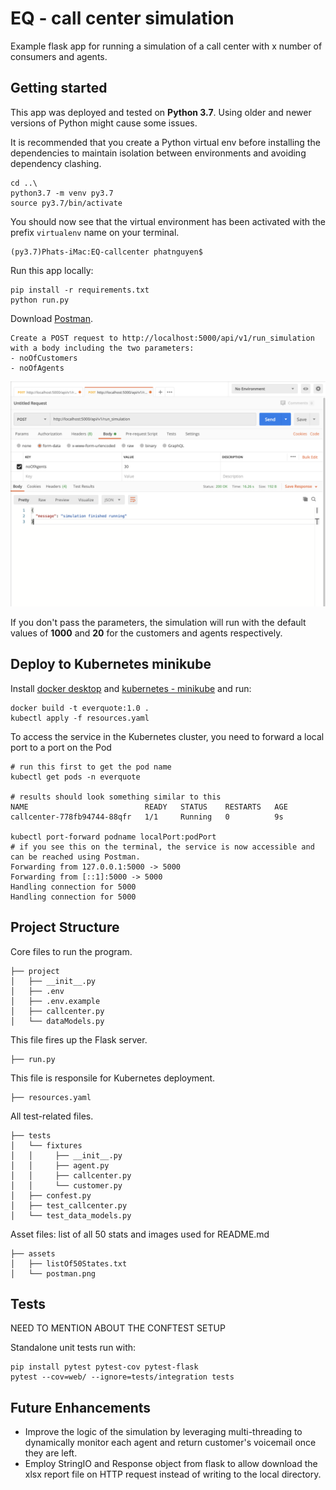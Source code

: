 # EQ - call center simulation

Example flask app for running a simulation of a call center with x number of consumers and agents.


## Getting started
This app was deployed and tested on **Python 3.7**. Using older and newer versions of Python might cause some issues.

It is recommended that you create a Python virtual env before installing the dependencies to maintain isolation between environments and avoiding dependency clashing.

```shell
cd ..\
python3.7 -m venv py3.7
source py3.7/bin/activate
```

You should now see that the virtual environment has been activated with the prefix `virtualenv` name on your terminal.
```shell
(py3.7)Phats-iMac:EQ-callcenter phatnguyen$
```

Run this app locally:

```shell
pip install -r requirements.txt
python run.py
```

Download [Postman](https://www.postman.com/downloads/).
```
Create a POST request to http://localhost:5000/api/v1/run_simulation with a body including the two parameters:
- noOfCustomers
- noOfAgents
```
![](assets/postman.png)

If you don't pass the parameters, the simulation will run with the default values of **1000** and **20** for the customers and agents respectively.

## Deploy to Kubernetes minikube

Install [docker desktop](https://www.docker.com/products/docker-desktop) and [kubernetes - minikube](https://kubernetes.io/docs/tasks/tools/install-minikube/) and run:

```shell
docker build -t everquote:1.0 .
kubectl apply -f resources.yaml
```
To access the service in the Kubernetes cluster, you need to forward a local port to a port on the Pod

```shell
# run this first to get the pod name
kubectl get pods -n everquote

# results should look something similar to this
NAME                          READY   STATUS    RESTARTS   AGE
callcenter-778fb94744-88qfr   1/1     Running   0          9s

kubectl port-forward podname localPort:podPort
# if you see this on the terminal, the service is now accessible and can be reached using Postman.
Forwarding from 127.0.0.1:5000 -> 5000
Forwarding from [::1]:5000 -> 5000
Handling connection for 5000
Handling connection for 5000
```

## Project Structure




Core files to run the program.

    ├── project
    │   ├── __init__.py
    │   ├── .env
    │   ├── .env.example
    │   ├── callcenter.py    
    │   └── dataModels.py

This file fires up the Flask server.


    ├── run.py

This file is responsile for Kubernetes deployment.

    ├── resources.yaml

All test-related files. 

    ├── tests
    │   └── fixtures
    │   │     ├── __init__.py
    │   │     ├── agent.py
    │   │     ├── callcenter.py
    │   │     └── customer.py
    │   ├── confest.py
    │   ├── test_callcenter.py
    │   └── test_data_models.py

Asset files: list of all 50 stats and images used for README.md

    ├── assets
    │   ├── listOf50States.txt
    │   └── postman.png

## Tests

NEED TO MENTION ABOUT THE CONFTEST SETUP

Standalone unit tests run with:

```shell
pip install pytest pytest-cov pytest-flask
pytest --cov=web/ --ignore=tests/integration tests
```


## Future Enhancements

- Improve the logic of the simulation by leveraging multi-threading to dynamically monitor each agent and return customer's voicemail once they are left.
- Employ StringIO and Response object from flask to allow download the xlsx report file on HTTP request instead of writing to the local directory.

